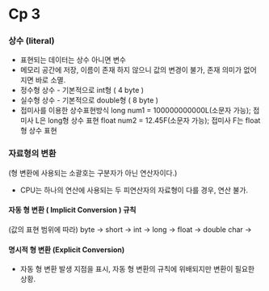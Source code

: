# Cp 3
### 상수 (literal)
* 표현되는 데이터는 상수 아니면 변수
* 메모리 공간에 저장, 이름이 존재 하지 않으니 값의 변경이 불가, 존재 의미가 없어지면 바로 소멸.
* 정수형 상수 - 기본적으로 int형 ( 4 byte ) 
* 실수형 상수 - 기본적으로 double형 ( 8 byte )
* 접미사를 이용한 상수표현방식
long num1 = 100000000000L(소문자 가능); 접미사 L은 long형 상수 표현
float num2 = 12.45F(소문자 가능); 접미사 F는 float형 상수 표현 

### 자료형의 변환
(형 변환에 사용되는 소괄호는 구분자가 아닌 연산자이다.)
* CPU는 하나의 연산에 사용되는 두 피연산자의 자료형이 다를 경우, 연산 불가.
#### 자동 형 변환 ( Implicit Conversion ) 규칙 
(값의 표현 범위에 따라)
byte -> short -> int -> long -> float -> double
              char ->
#### 명시적 형 변환 (Explicit Conversion)
*  자동 형 변환 발생 지점을 표시, 자동 형 변환의 규칙에 위배되지만 변환이 필요한 상황.
